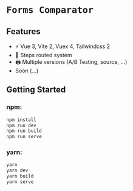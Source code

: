 # `Forms Comparator`

## Features

- ⚡️ Vue 3, Vite 2, Vuex 4, Tailwindcss 2
- 🚀 Steps routed system
- 🖨 Multiple versions (A/B Testing, source, ...)
- Soon (...)

## Getting Started

### npm:
```sh
npm install
npm run dev
npm run build
npm run serve
```
### yarn:
```sh
yarn
yarn dev
yarn build
yarn serve
```
